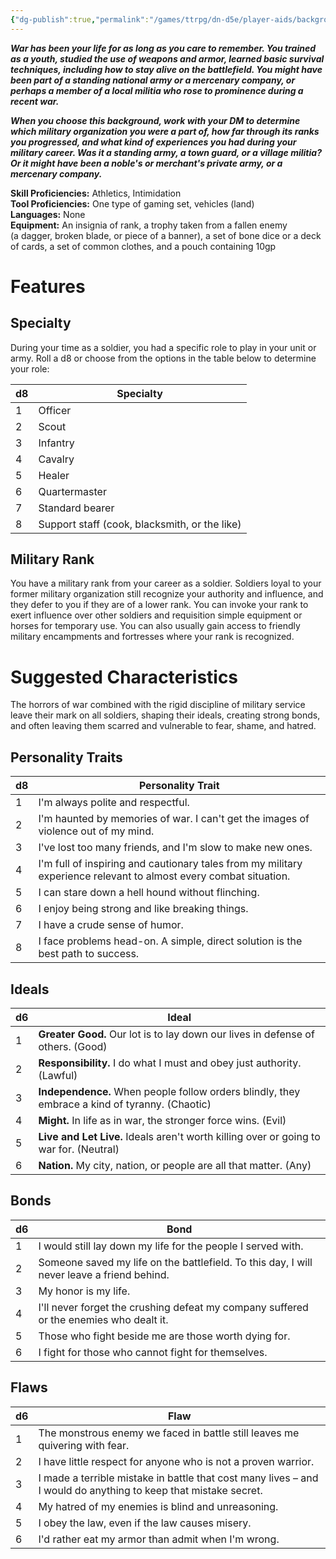 ```yaml
---
{"dg-publish":true,"permalink":"/games/ttrpg/dn-d5e/player-aids/backgrounds/soldier/","tags":["ttrpg/dnd/5e"],"noteIcon":""}
---
```



**_War has been your life for as long as you care to remember. You trained as a youth, studied the use of weapons and armor, learned basic survival techniques, including how to stay alive on the battlefield. You might have been part of a standing national army or a mercenary company, or perhaps a member of a local militia who rose to prominence during a recent war._**

**_When you choose this background, work with your DM to determine which military organization you were a part of, how far through its ranks you progressed, and what kind of experiences you had during your military career. Was it a standing army, a town guard, or a village militia? Or it might have been a noble's or merchant's private army, or a mercenary company._**

**Skill Proficiencies:** Athletics, Intimidation  
**Tool Proficiencies:** One type of gaming set, vehicles (land)  
**Languages:** None  
**Equipment:** An insignia of rank, a trophy taken from a fallen enemy (a dagger, broken blade, or piece of a banner), a set of bone dice or a deck of cards, a set of common clothes, and a pouch containing 10gp

# Features

## Specialty

During your time as a soldier, you had a specific role to play in your unit or army. Roll a d8 or choose from the options in the table below to determine your role:

|d8|Specialty|
|---|---|
|1|Officer|
|2|Scout|
|3|Infantry|
|4|Cavalry|
|5|Healer|
|6|Quartermaster|
|7|Standard bearer|
|8|Support staff (cook, blacksmith, or the like)|

## Military Rank

You have a military rank from your career as a soldier. Soldiers loyal to your former military organization still recognize your authority and influence, and they defer to you if they are of a lower rank. You can invoke your rank to exert influence over other soldiers and requisition simple equipment or horses for temporary use. You can also usually gain access to friendly military encampments and fortresses where your rank is recognized.

# Suggested Characteristics

The horrors of war combined with the rigid discipline of military service leave their mark on all soldiers, shaping their ideals, creating strong bonds, and often leaving them scarred and vulnerable to fear, shame, and hatred.

## Personality Traits

|d8|Personality Trait|
|---|---|
|1|I'm always polite and respectful.|
|2|I'm haunted by memories of war. I can't get the images of violence out of my mind.|
|3|I've lost too many friends, and I'm slow to make new ones.|
|4|I'm full of inspiring and cautionary tales from my military experience relevant to almost every combat situation.|
|5|I can stare down a hell hound without flinching.|
|6|I enjoy being strong and like breaking things.|
|7|I have a crude sense of humor.|
|8|I face problems head-on. A simple, direct solution is the best path to success.|

## Ideals

|d6|Ideal|
|---|---|
|1|**Greater Good.** Our lot is to lay down our lives in defense of others. (Good)|
|2|**Responsibility.** I do what I must and obey just authority. (Lawful)|
|3|**Independence.** When people follow orders blindly, they embrace a kind of tyranny. (Chaotic)|
|4|**Might.** In life as in war, the stronger force wins. (Evil)|
|5|**Live and Let Live.** Ideals aren't worth killing over or going to war for. (Neutral)|
|6|**Nation.** My city, nation, or people are all that matter. (Any)|

## Bonds

|d6|Bond|
|---|---|
|1|I would still lay down my life for the people I served with.|
|2|Someone saved my life on the battlefield. To this day, I will never leave a friend behind.|
|3|My honor is my life.|
|4|I'll never forget the crushing defeat my company suffered or the enemies who dealt it.|
|5|Those who fight beside me are those worth dying for.|
|6|I fight for those who cannot fight for themselves.|

## Flaws

|d6|Flaw|
|---|---|
|1|The monstrous enemy we faced in battle still leaves me quivering with fear.|
|2|I have little respect for anyone who is not a proven warrior.|
|3|I made a terrible mistake in battle that cost many lives – and I would do anything to keep that mistake secret.|
|4|My hatred of my enemies is blind and unreasoning.|
|5|I obey the law, even if the law causes misery.|
|6|I'd rather eat my armor than admit when I'm wrong.|